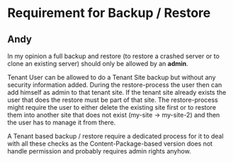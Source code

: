 # Requirement for Backup / Restore

## Andy

In my opinion a full backup and restore (to restore a crashed server or to clone an existing server) should
only be allowed by an **admin**.

Tenant User can be allowed to do a Tenant Site backup but without any security information added.
During the restore-process the user then can add himself as admin to that tenant site.
If the tenant site already exists the user that does the restore must be part of that site.
The restore-process might require the user to either delete the existing site first or to restore them into
another site that does not exist (my-site -> my-site-2) and then the user has to manage it from there.

A Tenant based backup / restore require a dedicated process for it to deal with all these checks as the
Content-Package-based version does not handle permission and probably requires admin rights anyhow.

